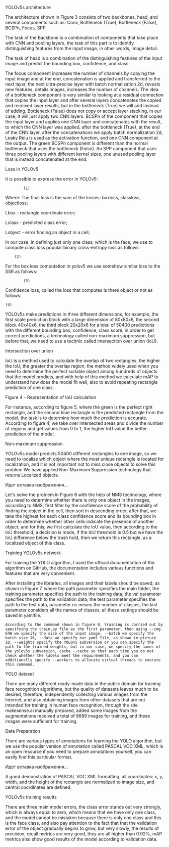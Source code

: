  

YOLOv5s architecture 

 

The architecture shown in Figure 3 consists of two backbones, head, and several components such as: Conv, Bottleneck (True), Bottleneck (False), BCSPn, Focus, SPP. 

The task of the Backbone is a combination of components that take place with CNN and pooling layers, the task of this part is to identify distinguishing features from the input image, in other words, image detail. 

The task of head is a combination of the distinguishing features of the input image and predict the bounding box, confidence, and class. 

The focus component increases the number of channels by copying the input image and at the end, concatenation is applied and transferred to the next layer, the next ultra-precise layer with batch normalization 2d, reveals new features, details images, increases the number of channels. The idea of a bottleneck component is very similar to looking at a residual connection that copies the input layer and after several layers concatenates the copied and received layer results, but in the bottleneck (True) we will add instead of adding. Bottleneck (False) does not copy or accept layer stacking, in our case, it will just apply two CNN layers. BCSPn of the component that copies the input layer and applies one CNN layer and concatenates with the result, to which the CNN layer was applied, after the bottleneck (True), at the end of the CNN layer, after the concatenations we apply batch normalization 2d, Leaky Relu is used as the activation function, and one CNN component at the output. The green BCSPn component is different than the normal bottleneck that uses the bottleneck (False). An SPP component that uses three pooling layers with different kernel sizes, one unused pooling layer that is instead concatenated at the end. 

 

Loss in YOLOv5 

 

It is possible to express the error in YOLOv5: 

			(1) 

Where: The final loss is the sum of the losses: boxloss, classloss, objectloss;  

Lbox - rectangle coordinate error; 

Lclass - predicted class error; 

Lobject - error finding an object in a cell; 

In our case, in defining just only one class, which is the face, we use to compute class loss popular binary cross-entropy loss as follows:   

		(2) 
 

For the box loss computation in yolov5 we use somehow similar loss to the SSR as follows: 

			(3) 
 

Confidence loss, called the loss that computes is there object or not as follows: 

	(4) 
 

YOLOv5s make predictions in three different dimensions, for example, the first scale prediction block with a large dimension of 80x80x6, the second block 40x40x6, the third block 20x20x6 for a total of 50400 predictions with the different bounding box, confidence, class score, in order to get correct predictions, a technology called non-maximum suppression, but before that, we need to use a technic called intersection over union (IoU). 

 

Intersection over union 

 

IoU is a method used to calculate the overlap of two rectangles, the higher the IoU, the greater the overlap region, the method widely used when you need to determine the perfect suitable object among hundreds of objects that the model predicts, and with help of this method we calculate mAP to understand how does the model fit well, also to avoid repeating rectangle prediction of one class. 

 
Figure 4 – Representation of IoU calculation 

 

 

For instance, according to figure 5, where the green is the perfect right rectangle, and the second blue rectangle is the predicted rectangle from the model, the task is to determine how much the prediction is accurate. According to figure 4, we take over intersected areas and divide the number of regions and get values from 0 to 1, the higher IoU value the better prediction of the model. 

 

Non-maximum suppression 

 

YOLOv5s model predicts 50400 different rectangles to one image, so we need to localize which object where the most unique rectangle is located for localization, and it is not important not to miss close objects to solve this problem We have applied Non-Maximum Suppression technology that returns Localized objects. 

Идет вставка изображения... 


 

Let's solve the problem in Figure 6 with the help of NMS technology, where you need to determine whether there is only one object in the images, according to NMS, first filter by the confidence score of the probability of finding the object in the cell, then sort in descending order, after that, we take the highest for each class confidence score and its bounding box in order to determine whether other cells indicate the presence of another object, and for this, we first calculate the IoU value, then according to the IoU threshold, a decision is made, if the IoU threshold is 0.5 but we have the IoU difference below the trash hold, then we return this rectangle, as a localized object of this class. 

 

Training YOLOv5s network 

 

For training the YOLO algorithm, I used the official documentation of the algorithm on GitHub, the documentation includes various functions and features that are very convenient.  

 


 

After installing the libraries, all images and their labels should be saved, as shown in Figure 7, where the path parameter specifies the main folder, the training parameter specifies the path to the training data, the val parameter specifies the path to the validation data, the test parameter specifies the path to the test data, parameter nc means the number of classes, the last parameter considers all the names of classes, all these settings should be saved in yamlfile.   

 
	According to the command shown in figure 8, training is carried out by specifying the train.py file as the first parameter, then using --img 640 we specify the size of the input image, --batch we specify the batch size 16, --data we specify our yaml file, as shown in picture 10, --weights specify the YOLOv5 subversion or you can specify the path to the trained weights, but in our case, we specify the names of the yolov5s subversion, cache --cache so that each time you do not check whether the labels meet the requirements, and you can additionally specify --workers to allocate virtual threads to execute this command. 

 

YOLO dataset 

 

There are many different ready-made data in the public domain for training face recognition algorithms, but the quality of datasets leaves much to be desired, therefore, independently collecting various images from the Internet, and also obtaining images from other datasets that are not intended for training in human face recognition, through the site makesense.ai manually prepared, added some images from the augmentations received a total of 8689 images for training, and these images were sufficient for training. 

 

Data Preparation 

 

There are various types of annotations for learning the YOLO algorithm, but we use the popular version of annotation called PASCAL VOC XML, which is an open resource if you need to prepare annotations yourself, you can easily find this particular format. 

Идет вставка изображения... 


 

A good demonstration of PASCAL VOC XML formatting, all coordinates: x, y, width, and the height of the rectangle are normalized to image size, and central coordinates are defined. 

 

YOLOv5s training results 

 

There are three main model errors, the class error stands out very strongly, which is always equal to zero, which means that we have only one class, and the model cannot be mistaken because there is only one class and this is the face class, and also pay attention to the fact that that the validation error of the object gradually begins to grow, but very slowly, the results of precision, recall metrics are very good, they are all higher than 0.92%, mAP metrics also show good results of the model according to validation data. 

